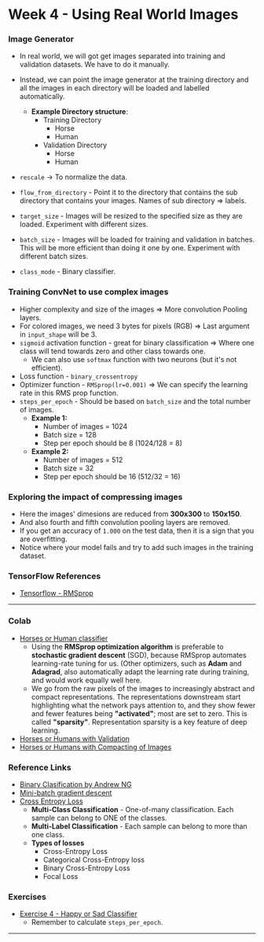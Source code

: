 # Week 4 - Using Real World Images

### Image Generator
- In real world, we will got get images separated into training and validation datasets. We have to do it manually.
- Instead, we can point the image generator at the training directory and all the images in each directory will be loaded and labelled automatically.
    - **Example Directory structure**: 
        - Training Directory
            - Horse
            - Human
        - Validation Directory
            - Horse
            - Human
            
- `rescale` -> To normalize the data.
- `flow_from_directory` - Point it to the directory that contains the sub directory that contains your images. Names of sub directory => labels.
- `target_size` - Images will be resized to the specified size as they are loaded. Experiment with different sizes.
- `batch_size` - Images will be loaded for training and validation in batches. This will be more efficient than doing it one by one. Experiment with different batch sizes.
- `class_mode` - Binary classifier.

### Training ConvNet to use complex images
- Higher complexity and size of the images => More convolution Pooling layers.
- For colored images, we need 3 bytes for pixels (RGB) => Last argument in `input_shape` will be 3.
- `sigmoid` activation function - great for binary classification => Where one class will tend towards zero and other class towards one.
    - We can also use `softmax` function with two neurons (but it's not efficient).
- Loss function - `binary_crossentropy`
- Optimizer function - `RMSprop(lr=0.001)` => We can specify the learning rate in this RMS prop function.
- `steps_per_epoch` - Should be based on `batch_size` and the total number of images.
    - **Example 1:** 
        - Number of images = 1024
        - Batch size = 128
        - Step per epoch should be 8 (1024/128 = 8)
    - **Example 2:**
        - Number of images = 512
        - Batch size = 32
        - Step per epoch should be 16 (512/32 = 16)

### Exploring the impact of compressing images
- Here the images' dimesions are reduced from **300x300** to **150x150**. 
- And also fourth and fifth convolution pooling layers are removed.
- If you get an accuracy of `1.000` on the test data, then it is a sign that you are overfitting.
- Notice where your model fails and try to add such images in the training dataset.

### TensorFlow References
- [Tensorflow - RMSprop](https://www.tensorflow.org/api_docs/python/tf/keras/optimizers/RMSprop)

---

### Colab
- [Horses or Human classifier](https://colab.research.google.com/github/lmoroney/dlaicourse/blob/master/Course%201%20-%20Part%208%20-%20Lesson%202%20-%20Notebook.ipynb)
    - Using the **RMSprop optimization algorithm** is preferable to **stochastic gradient descent** (SGD), because RMSprop automates learning-rate tuning for us. (Other optimizers, such as **Adam** and **Adagrad**, also automatically adapt the learning rate during training, and would work equally well here.
    - We go from the raw pixels of the images to increasingly abstract and compact representations. The representations downstream start highlighting what the network pays attention to, and they show fewer and fewer features being **"activated"**; most are set to zero. This is called **"sparsity"**. Representation sparsity is a key feature of deep learning.
- [Horses or Humans with Validation](https://colab.research.google.com/github/lmoroney/dlaicourse/blob/master/Course%201%20-%20Part%208%20-%20Lesson%203%20-%20Notebook.ipynb)
- [Horses or Humans with Compacting of Images](https://colab.research.google.com/github/lmoroney/dlaicourse/blob/master/Course%201%20-%20Part%208%20-%20Lesson%204%20-%20Notebook.ipynb)

### Reference Links
- [Binary Clasification by Andrew NG](https://www.youtube.com/watch?v=eqEc66RFY0I)
- [Mini-batch gradient descent](http://www.cs.toronto.edu/~tijmen/csc321/slides/lecture_slides_lec6.pdf)
- [Cross Entropy Loss](https://gombru.github.io/2018/05/23/cross_entropy_loss/)
    - **Multi-Class Classification** - One-of-many classification. Each sample can belong to ONE of the classes.
    - **Multi-Label Classification** - Each sample can belong to more than one class.
    - **Types of losses**
        - Cross-Entropy Loss
        - Categorical Cross-Entropy loss
        - Binary Cross-Entropy Loss
        - Focal Loss

### Exercises
- [Exercise 4 - Happy or Sad Classifier](Exercise_4_Happy_or_Sad_Classifier_.ipynb)
    - Remember to calculate `steps_per_epoch`.

---